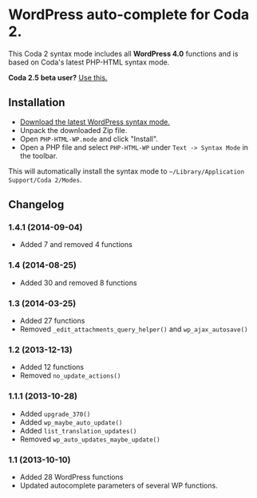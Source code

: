 # WordPress auto-complete for Coda 2.

This Coda 2 syntax mode includes all __WordPress 4.0__ functions and is based on Coda's latest PHP-HTML syntax mode.

**Coda 2.5 beta user?** [Use this.](https://github.com/tillkruess/Coda-WordPress-Mode/tree/codacompletion)

## Installation

* [Download the latest WordPress syntax mode.](https://github.com/tillkruess/Coda-WordPress-Mode/archive/master.zip)
* Unpack the downloaded Zip file.
* Open `PHP-HTML-WP.mode` and click "Install".
* Open a PHP file and select `PHP-HTML-WP` under `Text -> Syntax Mode` in the toolbar.

This will automatically install the syntax mode to `~/Library/Application Support/Coda 2/Modes`.

## Changelog

### 1.4.1 (2014-09-04)

  - Added 7 and removed 4 functions

### 1.4 (2014-08-25)

  - Added 30 and removed 8 functions

### 1.3 (2014-03-25)

  - Added 27 functions
  - Removed `_edit_attachments_query_helper()` and `wp_ajax_autosave()`

### 1.2 (2013-12-13)

  - Added 12 functions
  - Removed `no_update_actions()`

### 1.1.1 (2013-10-28)

  - Added `upgrade_370()`
  - Added `wp_maybe_auto_update()`
  - Added `list_translation_updates()`
  - Removed `wp_auto_updates_maybe_update()`

### 1.1 (2013-10-10)

  - Added 28 WordPress functions
  - Updated autocomplete parameters of several WP functions.
